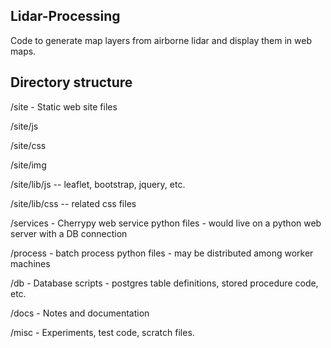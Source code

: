 ## Lidar-Processing

Code to generate map layers from airborne lidar and display them in web maps.

## Directory structure

/site - Static web site files  

/site/js

/site/css

/site/img

/site/lib/js -- leaflet, bootstrap, jquery, etc.

/site/lib/css -- related css files

/services - Cherrypy web service python files - would live on a python web server with a DB connection

/process - batch process python files - may be distributed among worker machines

/db - Database scripts - postgres table definitions, stored procedure code, etc.

/docs - Notes and documentation

/misc - Experiments, test code, scratch files.
